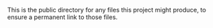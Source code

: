 This is the public directory for any files this project might produce, to ensure a permanent link to those files.